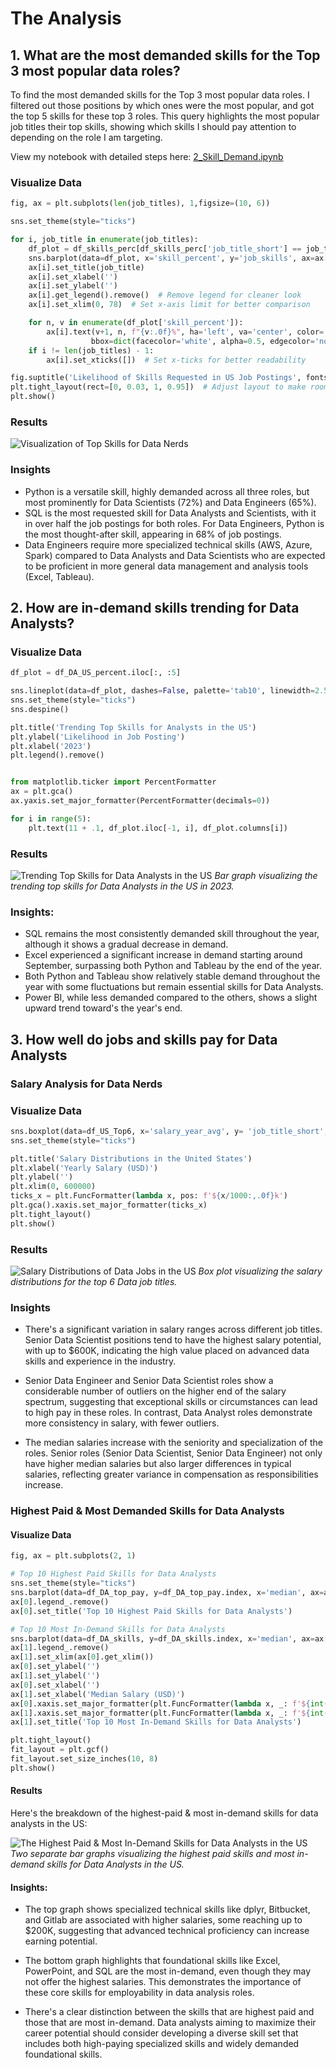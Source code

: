 # The Analysis

## 1. What are the most demanded skills for the Top 3 most popular data roles?

To find the most demanded skills for the Top 3 most popular data roles. I filtered out those positions by which ones were the most popular, and got the top 5 skills for these top 3 roles. This query highlights the most popular job titles their top skills, showing which skills I should pay attention to depending on the role I am targeting. 

View my notebook with detailed steps here:
[2_Skill_Demand.ipynb](2_Skill_Demand.ipynb)


### Visualize Data

```python
fig, ax = plt.subplots(len(job_titles), 1,figsize=(10, 6))

sns.set_theme(style="ticks")

for i, job_title in enumerate(job_titles):
    df_plot = df_skills_perc[df_skills_perc['job_title_short'] == job_title].head(5)
    sns.barplot(data=df_plot, x='skill_percent', y='job_skills', ax=ax[i], palette='dark:b_r', hue='skill_count', orient='h')
    ax[i].set_title(job_title)
    ax[i].set_xlabel('')
    ax[i].set_ylabel('')
    ax[i].get_legend().remove()  # Remove legend for cleaner look
    ax[i].set_xlim(0, 78)  # Set x-axis limit for better comparison

    for n, v in enumerate(df_plot['skill_percent']):
        ax[i].text(v+1, n, f"{v:.0f}%", ha='left', va='center', color='black', fontsize=11, 
                  bbox=dict(facecolor='white', alpha=0.5, edgecolor='none', boxstyle='round,pad=0.2'))
    if i != len(job_titles) - 1:
        ax[i].set_xticks([])  # Set x-ticks for better readability

fig.suptitle('Likelihood of Skills Requested in US Job Postings', fontsize=15)
plt.tight_layout(rect=[0, 0.03, 1, 0.95])  # Adjust layout to make room for the title
plt.show()
```

### Results

![Visualization of Top Skills for Data Nerds](images/Likelihood_of_Skills_Requested_in_US_Job_Postings.png)

### Insights

- Python is a versatile skill, highly demanded across all three roles, but most prominently for Data Scientists (72%) and Data Engineers (65%).
- SQL is the most requested skill for Data Analysts and Scientists, with it in over half the job postings for both roles. For Data Engineers, Python is the most thought-after skill, appearing in 68% of job postings.
- Data Engineers require more specialized technical skills (AWS, Azure, Spark) compared to Data Analysts and Data Scientists who are expected to be proficient in more general data management and analysis tools (Excel, Tableau).

## 2. How are in-demand skills trending for Data Analysts?

### Visualize Data

```python
df_plot = df_DA_US_percent.iloc[:, :5]

sns.lineplot(data=df_plot, dashes=False, palette='tab10', linewidth=2.5)
sns.set_theme(style="ticks")
sns.despine()

plt.title('Trending Top Skills for Analysts in the US')
plt.ylabel('Likelihood in Job Posting')
plt.xlabel('2023')
plt.legend().remove()


from matplotlib.ticker import PercentFormatter
ax = plt.gca()
ax.yaxis.set_major_formatter(PercentFormatter(decimals=0))

for i in range(5):
    plt.text(11 + .1, df_plot.iloc[-1, i], df_plot.columns[i])
```

### Results

![Trending Top Skills for Data Analysts in the US](images/Skill_Trend_DA.png)
*Bar graph visualizing the trending top skills for Data Analysts in the US in 2023.*

### Insights:
- SQL remains the most consistently demanded skill throughout the year, although it shows a gradual decrease in demand.
- Excel experienced a significant increase in demand starting around September, surpassing both Python and Tableau by the end of the year.
- Both Python and Tableau show relatively stable demand throughout the year with some fluctuations but remain essential skills for Data Analysts.
- Power BI, while less demanded compared to the others, shows a slight upward trend toward's the year's end.

## 3. How well do jobs and skills pay for Data Analysts

### Salary Analysis for Data Nerds

### Visualize Data

```python
sns.boxplot(data=df_US_Top6, x='salary_year_avg', y= 'job_title_short', order=job_order)
sns.set_theme(style="ticks")

plt.title('Salary Distributions in the United States')
plt.xlabel('Yearly Salary (USD)')
plt.ylabel('')
plt.xlim(0, 600000)
ticks_x = plt.FuncFormatter(lambda x, pos: f'${x/1000:,.0f}k')
plt.gca().xaxis.set_major_formatter(ticks_x)
plt.tight_layout()
plt.show()
```

### Results
![Salary Distributions of Data Jobs in the US](images/Salary_Boxplot.png)
*Box plot visualizing the salary distributions for the top 6 Data job titles.*

### Insights

- There's a significant variation in salary ranges across different job titles. Senior Data Scientist positions tend to have the highest salary potential, with up to $600K, indicating the high value placed on advanced data skills and experience in the industry.

- Senior Data Engineer and Senior Data Scientist roles show a considerable number of outliers on the higher end of the salary spectrum, suggesting that exceptional skills or circumstances can lead to high pay in these roles. In contrast, Data Analyst roles demonstrate more consistency in salary, with fewer outliers.

- The median salaries increase with the seniority and specialization of the roles. Senior roles (Senior Data Scientist, Senior Data Engineer) not only have higher median salaries but also larger differences in typical salaries, reflecting greater variance in compensation as responsibilities increase.

### Highest Paid & Most Demanded Skills for Data Analysts
#### Visualize Data

```python
fig, ax = plt.subplots(2, 1)

# Top 10 Highest Paid Skills for Data Analysts
sns.set_theme(style="ticks")
sns.barplot(data=df_DA_top_pay, y=df_DA_top_pay.index, x='median', ax=ax[0], hue= 'median', palette='dark:b_r')
ax[0].legend_.remove()
ax[0].set_title('Top 10 Highest Paid Skills for Data Analysts')

# Top 10 Most In-Demand Skills for Data Analysts
sns.barplot(data=df_DA_skills, y=df_DA_skills.index, x='median', ax=ax[1], hue= 'median', palette='light:b')
ax[1].legend_.remove()
ax[1].set_xlim(ax[0].get_xlim())
ax[0].set_ylabel('')
ax[1].set_ylabel('')
ax[0].set_xlabel('')
ax[1].set_xlabel('Median Salary (USD)')
ax[0].xaxis.set_major_formatter(plt.FuncFormatter(lambda x, _: f'${int(x/1000)}K'))
ax[1].xaxis.set_major_formatter(plt.FuncFormatter(lambda x, _: f'${int(x/1000)}K'))
ax[1].set_title('Top 10 Most In-Demand Skills for Data Analysts')

plt.tight_layout()
fit_layout = plt.gcf()
fit_layout.set_size_inches(10, 8)
plt.show()
```

#### Results

Here's the breakdown of the highest-paid & most in-demand skills for data analysts in the US:

![The Highest Paid & Most In-Demand Skills for Data Analysts in the US](images/Highest_Paid_and_Most%20In-Demand_Skills_for_Data_Analysts_in_the_US.png)
*Two separate bar graphs visualizing the highest paid skills and most in-demand skills for Data Analysts in the US.*

#### Insights:

- The top graph shows specialized technical skills like dplyr, Bitbucket, and Gitlab are associated with higher salaries, some reaching up to $200K, suggesting that advanced technical proficiency can increase earning potential.

- The bottom graph highlights that foundational skills like Excel, PowerPoint, and SQL are the most in-demand, even though they may not offer the highest salaries. This demonstrates the importance of these core skills for employability in data analysis roles.

- There's a clear distinction between the skills that are highest paid and those that are most in-demand. Data analysts aiming to maximize their career potential should consider developing a diverse skill set that includes both high-paying specialized skills and widely demanded foundational skills.


